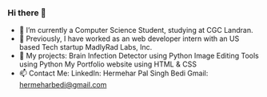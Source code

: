 ### Hi there 👋

- 🔭 I’m currently a Computer Science Student, studying at CGC Landran.
- 🌱 Previously, I have worked as an web developer intern with an US based Tech startup MadlyRad Labs, Inc.
- 💬 My projects: Brain Infection Detector using Python 
                  Image Editing Tools using Python
                  My Portfolio website using HTML & CSS
- 📫 Contact Me: LinkedIn: Hermehar Pal Singh Bedi
                  Gmail: hermeharbedi@gmail.com

